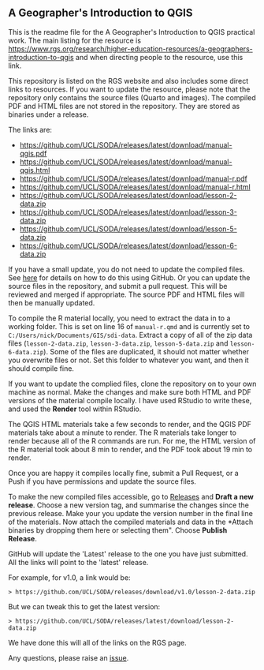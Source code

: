 
## A Geographer's Introduction to QGIS

This is the readme file for the A Geographer's Introduction to QGIS practical work. The main listing for the resource is https://www.rgs.org/research/higher-education-resources/a-geographers-introduction-to-qgis and when directing people to the resource, use this link. 

This repository is listed on the RGS website and also includes some direct links to resources. If you want to update the resource, please note that the repository only contains the source files (Quarto and images). The compiled PDF and HTML files are not stored in the repository. They are stored as binaries under a release. 

The links are:
- https://github.com/UCL/SODA/releases/latest/download/manual-qgis.pdf
- https://github.com/UCL/SODA/releases/latest/download/manual-qgis.html
- https://github.com/UCL/SODA/releases/latest/download/manual-r.pdf
- https://github.com/UCL/SODA/releases/latest/download/manual-r.html
- https://github.com/UCL/SODA/releases/latest/download/lesson-2-data.zip
- https://github.com/UCL/SODA/releases/latest/download/lesson-3-data.zip
- https://github.com/UCL/SODA/releases/latest/download/lesson-5-data.zip
- https://github.com/UCL/SODA/releases/latest/download/lesson-6-data.zip

If you have a small update, you do not need to update the compiled files. See [here](editing-on-github.md) for details on how to do this using GitHub. Or you can update the source files in the repository, and submit a pull request. This will be reviewed and merged if appropriate. The source PDF and HTML files will then be manually updated. 

To compile the R material locally, you need to extract the data in to a working folder. This is set on line 16 of `manual-r.qmd` and is currently set to `C:/Users/nick/Documents/GIS/sdi-data`. Extract a copy of all of the zip data files (`lesson-2-data.zip`, `lesson-3-data.zip`, `lesson-5-data.zip` and `lesson-6-data.zip`). Some of the files are duplicated, it should not matter whether you overwrite files or not. Set this folder to whatever you want, and then it should compile fine. 

If you want to update the complied files, clone the repository on to your own machine as normal. Make the changes and make sure both HTML and PDF versions of the material compile locally. I have used RStudio to write these, and used the **Render** tool within RStudio. 

The QGIS HTML materials take a few seconds to render, and the QGIS PDF materials take about a minute to render. The R materials take longer to render because all of the R commands are run. For me, the HTML version of the R material took about 8 min to render, and the PDF took about 19 min to render. 

Once you are happy it compiles locally fine, submit a Pull Request, or a Push if you have permissions and update the source files. 

To make the new compiled files accessible, go to [Releases](https://github.com/UCL/SODA/releases) and **Draft a new release**. Choose a new version tag, and summarise the changes since the previous release. Make your you update the version number in the final line of the materials. Now attach the compiled materials and data in the *Attach binaries by dropping them here or selecting them". Choose **Publish Release**. 

GitHub will update the 'Latest' release to the one you have just submitted. All the links will point to the 'latest' release. 

For example, for v1.0, a link would be:

	> https://github.com/UCL/SODA/releases/download/v1.0/lesson-2-data.zip

But we can tweak this to get the latest version:

	> https://github.com/UCL/SODA/releases/latest/download/lesson-2-data.zip

We have done this will all of the links on the RGS page. 

Any questions, please raise an [issue](https://github.com/UCL/SODA/issues). 
